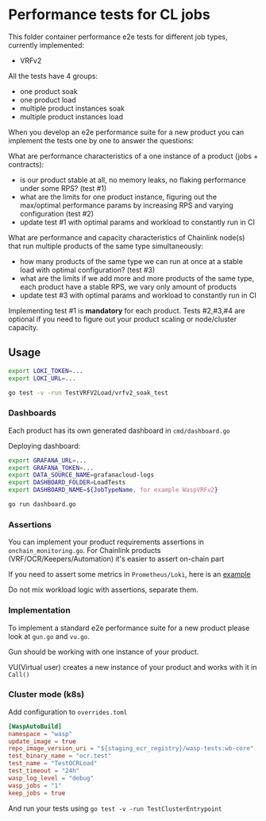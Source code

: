 # Performance tests for CL jobs

This folder container performance e2e tests for different job types, currently implemented:

- VRFv2

All the tests have 4 groups:

- one product soak
- one product load
- multiple product instances soak
- multiple product instances load

When you develop an e2e performance suite for a new product you can implement the tests one by one to answer the questions:

What are performance characteristics of a one instance of a product (jobs + contracts):

- is our product stable at all, no memory leaks, no flaking performance under some RPS? (test #1)
- what are the limits for one product instance, figuring out the max/optimal performance params by increasing RPS and varying configuration (test #2)
- update test #1 with optimal params and workload to constantly run in CI

What are performance and capacity characteristics of Chainlink node(s) that run multiple products of the same type simultaneously:

- how many products of the same type we can run at once at a stable load with optimal configuration? (test #3)
- what are the limits if we add more and more products of the same type, each product have a stable RPS, we vary only amount of products
- update test #3 with optimal params and workload to constantly run in CI

Implementing test #1 is **mandatory** for each product.
Tests #2,#3,#4 are optional if you need to figure out your product scaling or node/cluster capacity.

## Usage

```sh
export LOKI_TOKEN=...
export LOKI_URL=...

go test -v -run TestVRFV2Load/vrfv2_soak_test
```

### Dashboards

Each product has its own generated dashboard in `cmd/dashboard.go`

Deploying dashboard:

```sh
export GRAFANA_URL=...
export GRAFANA_TOKEN=...
export DATA_SOURCE_NAME=grafanacloud-logs
export DASHBOARD_FOLDER=LoadTests
export DASHBOARD_NAME=${JobTypeName, for example WaspVRFv2}

go run dashboard.go
```

### Assertions

You can implement your product requirements assertions in `onchain_monitoring.go`. For Chainlink products (VRF/OCR/Keepers/Automation) it's easier to assert on-chain part

If you need to assert some metrics in `Prometheus/Loki`, here is an [example](https://github.com/smartcontractkit/wasp/blob/master/examples/alerts/main_test.go#L88)

Do not mix workload logic with assertions, separate them.

### Implementation

To implement a standard e2e performance suite for a new product please look at `gun.go` and `vu.go`.

Gun should be working with one instance of your product.

VU(Virtual user) creates a new instance of your product and works with it in `Call()`

### Cluster mode (k8s)

Add configuration to `overrides.toml`

```toml
[WaspAutoBuild]
namespace = "wasp"
update_image = true
repo_image_version_uri = "${staging_ecr_registry}/wasp-tests:wb-core"
test_binary_name = "ocr.test"
test_name = "TestOCRLoad"
test_timeout = "24h"
wasp_log_level = "debug"
wasp_jobs = "1"
keep_jobs = true
```

And run your tests using `go test -v -run TestClusterEntrypoint`
